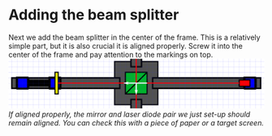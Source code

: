 # Adding the beam splitter

Next we add the beam splitter in the center of the frame. This is a relatively simple part, but it is also crucial it is aligned properly. Screw it into the center of the frame and pay attention to the markings on top.  
![Alt text](../images/BS_alignment1.png)
*If aligned properly, the mirror and laser diode pair we just set-up should remain aligned. You can check this with a piece of paper or a target screen.*
